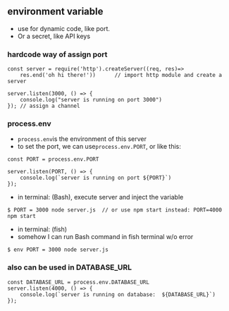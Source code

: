 ## environment variable
- use for dynamic code, like port.
- Or a secret, like API keys

### hardcode way of assign port
```
const server = require('http').createServer((req, res)=> 
    res.end('oh hi there!'))      // import http module and create a server

server.listen(3000, () => {
    console.log("server is running on port 3000")
}); // assign a channel

```

### process.env
- ```process.env```is the environment of this server
- to set the port, we can use```process.env.PORT```, or like this:
```
const PORT = process.env.PORT
```
```
server.listen(PORT, () => {
    console.log(`server is running on port ${PORT}`)
});
```
- in terminal: (Bash), execute server and inject the variable
```
$ PORT = 3000 node server.js  // or use npm start instead: PORT=4000 npm start
```
- in terminal: (fish)
- somehow I can run Bash command in fish terminal w/o error
```
$ env PORT = 3000 node server.js
```


### also can be used in DATABASE_URL
```
const DATABASE_URL = process.env.DATABASE_URL
server.listen(4000, () => {
    console.log(`server is running on database:  ${DATABASE_URL}`)
}); 
```
